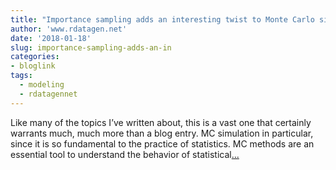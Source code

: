 ```yaml
---
title: "Importance sampling adds an interesting twist to Monte Carlo simulation"
author: 'www.rdatagen.net'
date: '2018-01-18'
slug: importance-sampling-adds-an-in
categories:
- bloglink
tags:
  - modeling
  - rdatagennet
---
```


Like many of the topics I’ve written about, this is a vast one that certainly warrants much, much more than a blog entry. MC simulation in particular, since it is so fundamental to the practice of statistics. MC methods are an essential tool to understand the behavior of statistical[... <i class="fas fa-external-link-alt"></i>](https://www.rdatagen.net/post/importance-sampling-adds-a-little-excitement-to-monte-carlo-simulation/)

